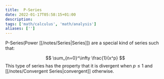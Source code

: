```yaml
---
title:  P-Series
date: 2022-01-17T05:58:15+01:00
description: 
tags: ['math/calculus', 'math/analysis']
aliases: ['']
---
```

P-Series(Power [[/notes/Series|Series]]) are a special kind of series such that:

$$
\sum_{n=0}^\infty \frac{1}{x^p}
$$
This type of series has the property that it is divergent when $p\leq1$ and [[/notes/Convergent Series|convergent]] otherwise. 

